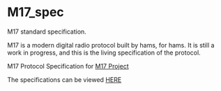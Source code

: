 # M17_spec
M17 standard specification.

M17 is a modern digital radio protocol built by hams, for hams. 
It is still a work in progress, and this is the living specification of the protocol.

M17 Protocol Specification for [M17 Project](http://m17project.org/)

The specifications can be viewed [HERE](https://github.com/M17-Project/protocol)
